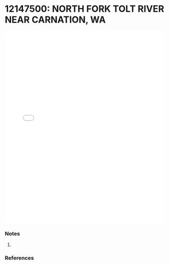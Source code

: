 # 12147500: NORTH FORK TOLT RIVER NEAR CARNATION, WA

<iframe src="/_static/stations/12147500_fdc.html" width="100%" height="600" frameborder="0"></iframe>

### Notes
1. 

### References


